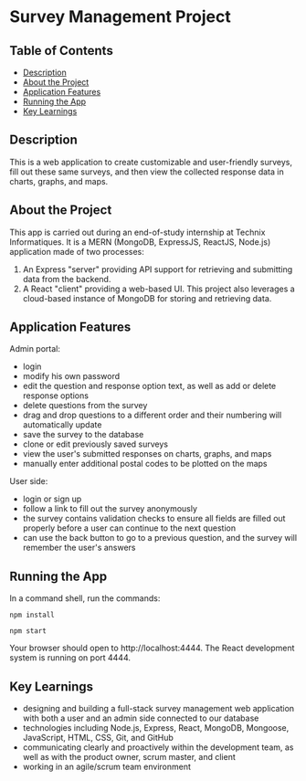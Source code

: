 # Survey Management Project

## Table of Contents

- [Description](#description)
- [About the Project](#about-the-project)
- [Application Features](#application-features)
- [Running the App](#running-the-app)
- [Key Learnings](#key-learnings)

## Description

This is a web application to create customizable and user-friendly surveys, fill out these same surveys, and then view the collected response data in charts, graphs, and maps. 

## About the Project

This app is carried out during an end-of-study internship at Technix Informatiques. It is a MERN (MongoDB, ExpressJS, ReactJS, Node.js) application made of two processes:

1. An Express "server" providing API support for retrieving and submitting data from the backend.
2. A React "client" providing a web-based UI. 
This project also leverages a cloud-based instance of MongoDB for storing and retrieving data.

## Application Features

Admin portal:
- login
- modify his own password
- edit the question and response option text, as well as add or delete response options
- delete questions from the survey
- drag and drop questions to a different order and their numbering will automatically update
- save the survey to the database
- clone or edit previously saved surveys
- view the user's submitted responses on charts, graphs, and maps
- manually enter additional postal codes to be plotted on the maps

User side:
- login or sign up 
- follow a link to fill out the survey anonymously
- the survey contains validation checks to ensure all fields are filled out properly before a user can continue to the next question
- can use the back button to go to a previous question, and the survey will remember the user's answers

## Running the App

In a command shell, run the commands:

``npm install``

``npm start``

Your browser should open to http://localhost:4444. The React development system is running on port 4444.

## Key Learnings

- designing and building a full-stack survey management web application with both a user and an admin side connected to our database
- technologies including Node.js, Express, React, MongoDB, Mongoose, JavaScript, HTML, CSS, Git, and GitHub
- communicating clearly and proactively within the development team, as well as with the product owner, scrum master, and client
- working in an agile/scrum team environment
